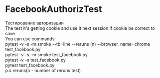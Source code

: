 # FacebookAuthorizTest
Тестирование авторизации  
The test it's getting cookie and use it next session if cookie be correct to save   
You can use commands:  
pytest -v -s -m smoke --tb=line --reruns (n) --browser_name=chrome test_facebook.py  
pytest -v -s -m smoke test_facebook.py  
pytest -v -s test_facebook.py  
pytest test_facebook.py  
p.s reruns(n - number of reruns test)  
